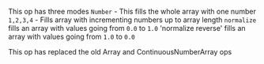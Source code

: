 This op has three modes
`Number` - This fills the whole array with one number
`1,2,3,4` - Fills array with incrementing numbers up to array length
`normalize` fills an array with values going from `0.0` to `1.0`
'normalize reverse' fills an array with values going from `1.0` to `0.0` 

This op has replaced the old Array and ContinuousNumberArray ops